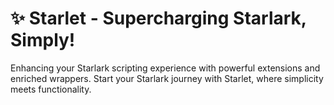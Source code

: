 # :sparkles: Starlet - Supercharging Starlark, Simply!

Enhancing your Starlark scripting experience with powerful extensions and enriched wrappers. Start your Starlark journey with Starlet, where simplicity meets functionality.
